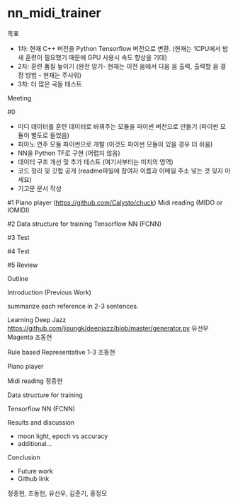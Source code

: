 # nn_midi_trainer

목표

- 1차: 현재 C++ 버전을 Python Tensorflow  버전으로 변환. (현재는 1CPU에서 밤새 훈련이 필요했기 때문에 GPU 사용시 속도 향상을 기대)
- 2차: 훈련 품질 높이기 (완전 암기- 현재는 이전 음에서 다음 음 출력, 출력할 음 결정 방법 - 현재는 주사위)
- 3차: 더 많은 곡들 테스트

Meeting

#0

- 미디 데이터를 훈련 데이터로 바꿔주는 모듈을 파이썬 버전으로 만들기 (파이썬 모듈이 별도로 들었음)  
- 피아노 연주 모듈 파이썬으로 개발 (이것도 파이썬 모듈이 있을 경우 더 쉬움)
- NN을 Python TF로 구현 (어렵지 않음)
- 데이터 구조 개선 및 추가 테스트 (여기서부터는 미지의 영역)
- 코드 정리 및 깃헙 공개 (readme파일에 참여자 이름과 이메일 주소 넣는 것 잊지 마세요)
- 기고문 문서 작성 

#1
Piano player (https://github.com/Calysto/chuck)
Midi reading (MIDO or IOMIDI)

#2
Data structure for training
Tensorflow NN (FCNN)

#3
Test

#4
Test

#5
Review

Outline

Introduction (Previous Work)

summarize each reference in 2-3 sentences.

Learning 
Deep Jazz https://github.com/jisungk/deepjazz/blob/master/generator.py 유선우
Magenta 조동헌

Rule based
Representative 1-3 
조동헌

Piano player

Midi reading
정종현

Data structure for training

Tensorflow NN (FCNN)

Results and discussion
- moon light, epoch vs accuracy
- additional...

Conclusion
- Future work
- Github link

정종현, 조동헌, 유선우, 김준기, 홍정모
